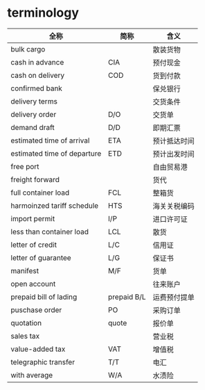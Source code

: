 # terminology

| 全称 |  简称 |  含义  |
|---| -- | -- |
| bulk cargo |     |  散装货物  |
| cash in advance  | CIA  | 预付现金 | 
| cash on delivery | COD | 货到付款 |
| confirmed bank  |  | 保兑银行 | 
| delivery terms |   |  交货条件 | 
| delivery order  |  D/O  | 交货单  | 
| demand draft | D/D  | 即期汇票 | 
| estimated time of arrival  | ETA   | 预计抵达时间 | 
| estimated time of departure | ETD | 预计出发时间 | 
| free port |   | 自由贸易港 | 
| freight forward  |  | 货代 | 
| full container load  |  FCL  | 整箱货  | 
| harmoinzed tariff schedule  | HTS  | 海关关税编码 | 
| import permit | I/P | 进口许可证 | 
| less than container load  | LCL  | 散货 |  
| letter of credit | L/C | 信用证 | 
| letter of guarantee | L/G | 保证书 | 
| manifest | M/F | 货单 | 
| open account |   |  往来账户 | 
| prepaid bill of lading | prepaid B/L | 运费预付提单 | 
| puschase order  | PO  | 采购订单 | 
| quotation | quote | 报价单  | 
| sales tax  |   | 营业税 |
| value-added tax  | VAT | 增值税 | 
| telegraphic transfer  | T/T | 电汇 | 
| with average  | W/A  | 水渍险 | 


  
 
   

